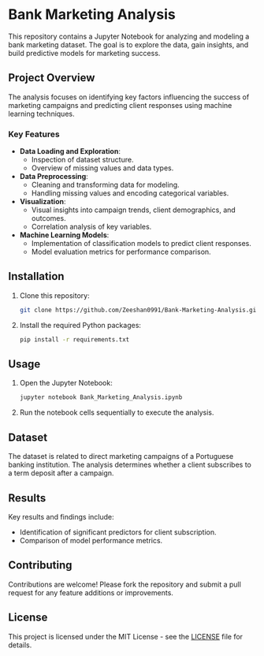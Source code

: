 
# Bank Marketing Analysis

This repository contains a Jupyter Notebook for analyzing and modeling a bank marketing dataset. 
The goal is to explore the data, gain insights, and build predictive models for marketing success.

## Project Overview

The analysis focuses on identifying key factors influencing the success of marketing campaigns and predicting client responses using machine learning techniques.

### Key Features
- **Data Loading and Exploration**: 
  - Inspection of dataset structure.
  - Overview of missing values and data types.
- **Data Preprocessing**: 
  - Cleaning and transforming data for modeling.
  - Handling missing values and encoding categorical variables.
- **Visualization**: 
  - Visual insights into campaign trends, client demographics, and outcomes.
  - Correlation analysis of key variables.
- **Machine Learning Models**: 
  - Implementation of classification models to predict client responses.
  - Model evaluation metrics for performance comparison.

## Installation

1. Clone this repository:
   ```bash
   git clone https://github.com/Zeeshan0991/Bank-Marketing-Analysis.git
   ```
2. Install the required Python packages:
   ```bash
   pip install -r requirements.txt
   ```

## Usage

1. Open the Jupyter Notebook:
   ```bash
   jupyter notebook Bank_Marketing_Analysis.ipynb
   ```
2. Run the notebook cells sequentially to execute the analysis.

## Dataset

The dataset is related to direct marketing campaigns of a Portuguese banking institution. The analysis determines whether a client subscribes to a term deposit after a campaign.

## Results

Key results and findings include:
- Identification of significant predictors for client subscription.
- Comparison of model performance metrics.

## Contributing

Contributions are welcome! Please fork the repository and submit a pull request for any feature additions or improvements.

## License

This project is licensed under the MIT License - see the [LICENSE](LICENSE) file for details.
